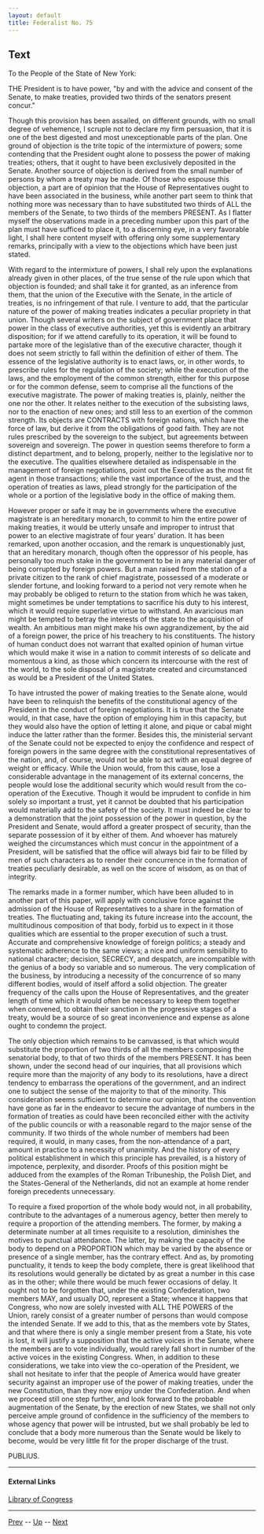 ```yaml
---
layout: default
title: Federalist No. 75
---
```


## Text

To the People of the State of New York:

THE President is to have power, "by and with the advice and consent of the Senate, to make treaties, provided two thirds of the senators present concur."

Though this provision has been assailed, on different grounds, with no small degree of vehemence, I scruple not to declare my firm persuasion, that it is one of the best digested and most unexceptionable parts of the plan. One ground of objection is the trite topic of the intermixture of powers; some contending that the President ought alone to possess the power of making treaties; others, that it ought to have been exclusively deposited in the Senate. Another source of objection is derived from the small number of persons by whom a treaty may be made. Of those who espouse this objection, a part are of opinion that the House of Representatives ought to have been associated in the business, while another part seem to think that nothing more was necessary than to have substituted two thirds of ALL the members of the Senate, to two thirds of the members PRESENT. As I flatter myself the observations made in a preceding number upon this part of the plan must have sufficed to place it, to a discerning eye, in a very favorable light, I shall here content myself with offering only some supplementary remarks, principally with a view to the objections which have been just stated.

With regard to the intermixture of powers, I shall rely upon the explanations already given in other places, of the true sense of the rule upon which that objection is founded; and shall take it for granted, as an inference from them, that the union of the Executive with the Senate, in the article of treaties, is no infringement of that rule. I venture to add, that the particular nature of the power of making treaties indicates a peculiar propriety in that union. Though several writers on the subject of government place that power in the class of executive authorities, yet this is evidently an arbitrary disposition; for if we attend carefully to its operation, it will be found to partake more of the legislative than of the executive character, though it does not seem strictly to fall within the definition of either of them. The essence of the legislative authority is to enact laws, or, in other words, to prescribe rules for the regulation of the society; while the execution of the laws, and the employment of the common strength, either for this purpose or for the common defense, seem to comprise all the functions of the executive magistrate. The power of making treaties is, plainly, neither the one nor the other. It relates neither to the execution of the subsisting laws, nor to the enaction of new ones; and still less to an exertion of the common strength. Its objects are CONTRACTS with foreign nations, which have the force of law, but derive it from the obligations of good faith. They are not rules prescribed by the sovereign to the subject, but agreements between sovereign and sovereign. The power in question seems therefore to form a distinct department, and to belong, properly, neither to the legislative nor to the executive. The qualities elsewhere detailed as indispensable in the management of foreign negotiations, point out the Executive as the most fit agent in those transactions; while the vast importance of the trust, and the operation of treaties as laws, plead strongly for the participation of the whole or a portion of the legislative body in the office of making them.

However proper or safe it may be in governments where the executive magistrate is an hereditary monarch, to commit to him the entire power of making treaties, it would be utterly unsafe and improper to intrust that power to an elective magistrate of four years' duration. It has been remarked, upon another occasion, and the remark is unquestionably just, that an hereditary monarch, though often the oppressor of his people, has personally too much stake in the government to be in any material danger of being corrupted by foreign powers. But a man raised from the station of a private citizen to the rank of chief magistrate, possessed of a moderate or slender fortune, and looking forward to a period not very remote when he may probably be obliged to return to the station from which he was taken, might sometimes be under temptations to sacrifice his duty to his interest, which it would require superlative virtue to withstand. An avaricious man might be tempted to betray the interests of the state to the acquisition of wealth. An ambitious man might make his own aggrandizement, by the aid of a foreign power, the price of his treachery to his constituents. The history of human conduct does not warrant that exalted opinion of human virtue which would make it wise in a nation to commit interests of so delicate and momentous a kind, as those which concern its intercourse with the rest of the world, to the sole disposal of a magistrate created and circumstanced as would be a President of the United States.

To have intrusted the power of making treaties to the Senate alone, would have been to relinquish the benefits of the constitutional agency of the President in the conduct of foreign negotiations. It is true that the Senate would, in that case, have the option of employing him in this capacity, but they would also have the option of letting it alone, and pique or cabal might induce the latter rather than the former. Besides this, the ministerial servant of the Senate could not be expected to enjoy the confidence and respect of foreign powers in the same degree with the constitutional representatives of the nation, and, of course, would not be able to act with an equal degree of weight or efficacy. While the Union would, from this cause, lose a considerable advantage in the management of its external concerns, the people would lose the additional security which would result from the co-operation of the Executive. Though it would be imprudent to confide in him solely so important a trust, yet it cannot be doubted that his participation would materially add to the safety of the society. It must indeed be clear to a demonstration that the joint possession of the power in question, by the President and Senate, would afford a greater prospect of security, than the separate possession of it by either of them. And whoever has maturely weighed the circumstances which must concur in the appointment of a President, will be satisfied that the office will always bid fair to be filled by men of such characters as to render their concurrence in the formation of treaties peculiarly desirable, as well on the score of wisdom, as on that of integrity.

The remarks made in a former number, which have been alluded to in another part of this paper, will apply with conclusive force against the admission of the House of Representatives to a share in the formation of treaties. The fluctuating and, taking its future increase into the account, the multitudinous composition of that body, forbid us to expect in it those qualities which are essential to the proper execution of such a trust. Accurate and comprehensive knowledge of foreign politics; a steady and systematic adherence to the same views; a nice and uniform sensibility to national character; decision, SECRECY, and despatch, are incompatible with the genius of a body so variable and so numerous. The very complication of the business, by introducing a necessity of the concurrence of so many different bodies, would of itself afford a solid objection. The greater frequency of the calls upon the House of Representatives, and the greater length of time which it would often be necessary to keep them together when convened, to obtain their sanction in the progressive stages of a treaty, would be a source of so great inconvenience and expense as alone ought to condemn the project.

The only objection which remains to be canvassed, is that which would substitute the proportion of two thirds of all the members composing the senatorial body, to that of two thirds of the members PRESENT. It has been shown, under the second head of our inquiries, that all provisions which require more than the majority of any body to its resolutions, have a direct tendency to embarrass the operations of the government, and an indirect one to subject the sense of the majority to that of the minority. This consideration seems sufficient to determine our opinion, that the convention have gone as far in the endeavor to secure the advantage of numbers in the formation of treaties as could have been reconciled either with the activity of the public councils or with a reasonable regard to the major sense of the community. If two thirds of the whole number of members had been required, it would, in many cases, from the non-attendance of a part, amount in practice to a necessity of unanimity. And the history of every political establishment in which this principle has prevailed, is a history of impotence, perplexity, and disorder. Proofs of this position might be adduced from the examples of the Roman Tribuneship, the Polish Diet, and the States-General of the Netherlands, did not an example at home render foreign precedents unnecessary.

To require a fixed proportion of the whole body would not, in all probability, contribute to the advantages of a numerous agency, better then merely to require a proportion of the attending members. The former, by making a determinate number at all times requisite to a resolution, diminishes the motives to punctual attendance. The latter, by making the capacity of the body to depend on a PROPORTION which may be varied by the absence or presence of a single member, has the contrary effect. And as, by promoting punctuality, it tends to keep the body complete, there is great likelihood that its resolutions would generally be dictated by as great a number in this case as in the other; while there would be much fewer occasions of delay. It ought not to be forgotten that, under the existing Confederation, two members MAY, and usually DO, represent a State; whence it happens that Congress, who now are solely invested with ALL THE POWERS of the Union, rarely consist of a greater number of persons than would compose the intended Senate. If we add to this, that as the members vote by States, and that where there is only a single member present from a State, his vote is lost, it will justify a supposition that the active voices in the Senate, where the members are to vote individually, would rarely fall short in number of the active voices in the existing Congress. When, in addition to these considerations, we take into view the co-operation of the President, we shall not hesitate to infer that the people of America would have greater security against an improper use of the power of making treaties, under the new Constitution, than they now enjoy under the Confederation. And when we proceed still one step further, and look forward to the probable augmentation of the Senate, by the erection of new States, we shall not only perceive ample ground of confidence in the sufficiency of the members to whose agency that power will be intrusted, but we shall probably be led to conclude that a body more numerous than the Senate would be likely to become, would be very little fit for the proper discharge of the trust.

PUBLIUS.

---
#### External Links
[Library of Congress]()

---

[Prev](74.md) -- [Up](README.md) -- [Next](76.md)
